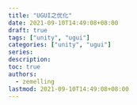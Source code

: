 ```yaml
---
title: "UGUI之优化"
date: 2021-09-10T14:49:08+08:00
draft: true
tags: ["unity", "ugui"]
categories: ["unity", "ugui"]
series:
description:
toc: true
authors:
  - zemelling
lastmod: 2021-09-10T14:49:08+08:00
---
```


# 